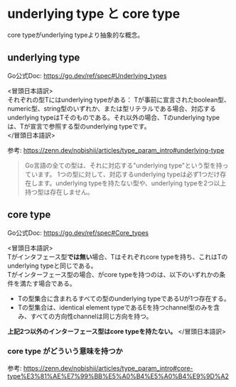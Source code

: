 # underlying type と core type

core typeがunderlying typeより抽象的な概念。

## underlying type

Go公式Doc: https://go.dev/ref/spec#Underlying_types

<冒頭日本語訳>  
それぞれの型Tにはunderlying typeがある： Tが事前に宣言されたboolean型、numeric型、string型のいずれか、または型リテラルである場合、対応するunderlying typeはTそのものである。それ以外の場合、Tのunderlying typeは、Tが宣言で参照する型のunderlying typeです。  
</冒頭日本語訳>  

参考: https://zenn.dev/nobishii/articles/type_param_intro#underlying-type

> Go言語の全ての型は、それに対応する"underlying type"という型を持っています。
> 1つの型に対して、対応するunderlying typeは必ず1つだけ存在します。underlying typeを持たない型や、underlying typeを2つ以上持つ型は存在しません。

## core type

Go公式Doc: https://go.dev/ref/spec#Core_types

<冒頭日本語訳>  
Tがインタフェース型**では無い**場合、Tはそれぞれcore typeを持ち、これはTのunderlying typeと同じである。  
Tがインターフェース型の場合、がcore typeを持つのは、以下のいずれかの条件を満たす場合である。

* Tの型集合に含まれるすべての型のunderlying typeであるUが1つ存在する。
* Tの型集合は、identical element typeであるEを持つchannel型のみを含み、すべての方向性channelは同じ方向を持つ。

**上記2つ以外のインターフェース型はcore typeを持たない。**
</冒頭日本語訳>  

### core type がどういう意味を持つか

参考: https://zenn.dev/nobishii/articles/type_param_intro#core-type%E3%81%AE%E7%99%BB%E5%A0%B4%E5%A0%B4%E9%9D%A2


